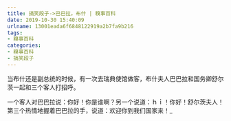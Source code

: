 ```yaml
---
title: 搞笑段子->巴巴拉。布什 | 糗事百科
date: 2019-10-30 15:40:09
urlname: 13001eada6f6848122919a2b7fa9b216
tags: 
- 糗事百科
categories:
- 糗事百科
- 搞笑段子
---
```

当布什还是副总统的时候，有一次去瑞典使馆做客，布什夫人巴巴拉和国务卿舒尔茨一起和三个客人打招呼。

一个客人对巴巴拉说：你好！你是谁啊？另一个说道：ｈｉ！你好！舒尔茨夫人！第三个热情地握着巴巴拉的手，说道：欢迎你到我们国家来！_


